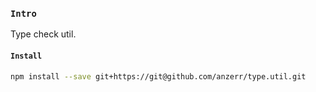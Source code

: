 
### `Intro`
Type check util.

#### `Install`
``` bash
npm install --save git+https://git@github.com/anzerr/type.util.git
```

